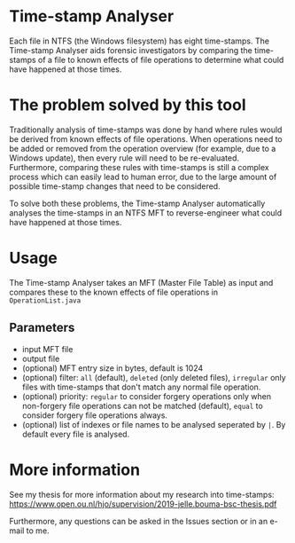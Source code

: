 # Time-stamp Analyser
Each file in NTFS (the Windows filesystem) has eight time-stamps.
The Time-stamp Analyser aids forensic investigators by comparing the time-stamps of a file to known effects of file operations to determine what could have happened at those times.

# The problem solved by this tool
Traditionally analysis of time-stamps was done by hand where rules would be derived from known effects of file operations.
When operations need to be added or removed from the operation overview (for example, due to a Windows update), then every rule will need to be re-evaluated.
Furthermore, comparing these rules with time-stamps is still a complex process which can easily lead to human error, due to the large amount of possible time-stamp changes that need to be considered.

To solve both these problems, the Time-stamp Analyser automatically analyses the time-stamps in an NTFS MFT to reverse-engineer what could have happened at those times.

# Usage
The Time-stamp Analyser takes an MFT (Master File Table) as input and compares these to the known effects of file operations in `OperationList.java`

## Parameters
- input MFT file
- output file
- (optional) MFT entry size in bytes, default is 1024
- (optional) filter: `all` (default), `deleted` (only deleted files), `irregular` only files with time-stamps that don't match any normal file operation.
- (optional) priority: `regular` to consider forgery operations only when non-forgery file operations can not be matched (default), `equal` to consider forgery file operations always. 
- (optional) list of indexes or file names to be analysed seperated by `|`. By default every file is analysed.


# More information

See my thesis for more information about my research into time-stamps: https://www.open.ou.nl/hjo/supervision/2019-jelle.bouma-bsc-thesis.pdf

Furthermore, any questions can be asked in the Issues section or in an e-mail to me.
